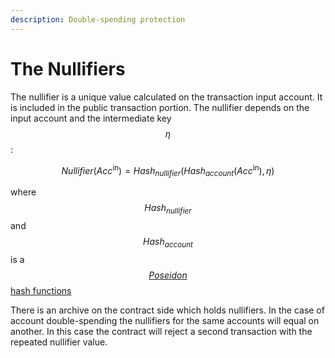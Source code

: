 ```yaml
---
description: Double-spending protection
---
```


# The Nullifiers

The nullifier is a unique value calculated on the transaction input account. It is included in the public transaction portion. The nullifier depends on the input account and the intermediate key $$\eta$$:

$$Nullifier(Acc^\text{in}) = Hash_{nullifier}(Hash_{account}(Acc^\text{in}), \eta)$$

where $$Hash_{nullifier}$$ and $$Hash_{account}$$ is a[ $$Poseidon$$ hash functions](../untitled/the-poseidon-hash.md)

There is an archive on the contract side which holds nullifiers. In the case of account double-spending the nullifiers for the same accounts will equal on another. In this case the contract will reject a second transaction with the repeated nullifier value.
